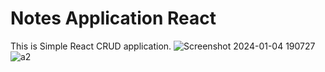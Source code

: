 # Notes Application React

This is Simple React CRUD application.
![Screenshot 2024-01-04 190727](https://github.com/mehetreshital12/Notes_App/assets/106331851/4604caa3-c446-436c-ab7a-c6e0e6785002)
![a2](https://github.com/mehetreshital12/Notes_App/assets/106331851/49c6beba-44c3-4fd6-8a48-bfab9434fa5e)
